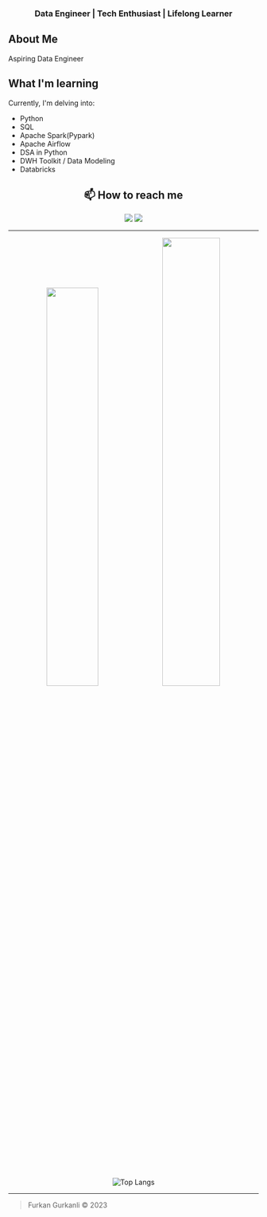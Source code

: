 <div align="center">
    <h3>Data Engineer | Tech Enthusiast | Lifelong Learner</h3>
</div>


## About Me

Aspiring Data Engineer

## What I'm learning

Currently, I'm delving into:

- Python
- SQL
- Apache Spark(Pypark)
- Apache Airflow
- DSA in Python
- DWH Toolkit / Data Modeling
- Databricks

  
<div align="center">

## 📫 How to reach me

[<img src="https://img.shields.io/badge/-LinkedIn-blue?style=flat&logo=Linkedin&logoColor=white"/>](https://www.linkedin.com/in/fgurkanli/) [<img src="https://img.shields.io/badge/-GitHub-181717?style=flat&logo=github"/>](https://github.com/furkangr)

</div>

---

<p align="center">
  <img width="45.25%" src="https://github-readme-stats.vercel.app/api?username=furkangr&show_icons=true&theme=tokyonight" />
  <img width="48%" src="https://github-readme-streak-stats.herokuapp.com/?user=furkangr&theme=tokyonight" />
</p>

<p align="center">
  <img src="https://github-readme-stats.vercel.app/api/top-langs/?username=furkangr&theme=tokyonight" alt="Top Langs"/>
</p>


---

> Furkan Gurkanli © 2023



<!---
furkangr/furkangr is a ✨ special ✨ repository because its `README.md` (this file) appears on your GitHub profile.
You can click the Preview link to take a look at your changes.
--->
